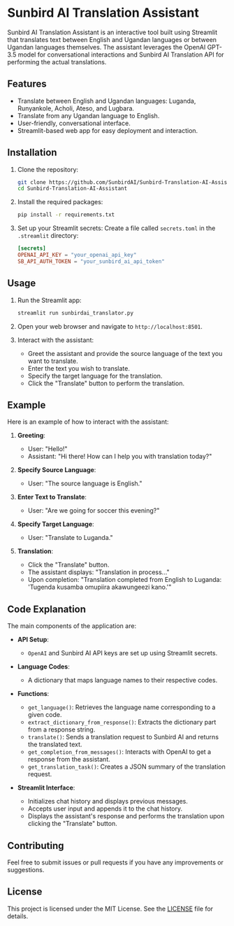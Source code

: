 # Sunbird AI Translation Assistant

Sunbird AI Translation Assistant is an interactive tool built using Streamlit that translates text between English and Ugandan languages or between Ugandan languages themselves. The assistant leverages the OpenAI GPT-3.5 model for conversational interactions and Sunbird AI Translation API for performing the actual translations.

## Features

- Translate between English and Ugandan languages: Luganda, Runyankole, Acholi, Ateso, and Lugbara.
- Translate from any Ugandan language to English.
- User-friendly, conversational interface.
- Streamlit-based web app for easy deployment and interaction.

## Installation

1. Clone the repository:
   ```bash
   git clone https://github.com/SunbirdAI/Sunbird-Translation-AI-Assistant.git
   cd Sunbird-Translation-AI-Assistant
   ```

2. Install the required packages:
   ```bash
   pip install -r requirements.txt
   ```

3. Set up your Streamlit secrets:
   Create a file called `secrets.toml` in the `.streamlit` directory:
   ```toml
   [secrets]
   OPENAI_API_KEY = "your_openai_api_key"
   SB_API_AUTH_TOKEN = "your_sunbird_ai_api_token"
   ```

## Usage

1. Run the Streamlit app:
   ```bash
   streamlit run sunbirdai_translator.py
   ```

2. Open your web browser and navigate to `http://localhost:8501`.

3. Interact with the assistant:
   - Greet the assistant and provide the source language of the text you want to translate.
   - Enter the text you wish to translate.
   - Specify the target language for the translation.
   - Click the "Translate" button to perform the translation.

## Example

Here is an example of how to interact with the assistant:

1. **Greeting**:
   - User: "Hello!"
   - Assistant: "Hi there! How can I help you with translation today?"

2. **Specify Source Language**:
   - User: "The source language is English."

3. **Enter Text to Translate**:
   - User: "Are we going for soccer this evening?"

4. **Specify Target Language**:
   - User: "Translate to Luganda."

5. **Translation**:
   - Click the "Translate" button.
   - The assistant displays: "Translation in process..."
   - Upon completion: "Translation completed from English to Luganda: 'Tugenda kusamba omupiira akawungeezi kano.'"

## Code Explanation

The main components of the application are:

- **API Setup**:
  - `OpenAI` and Sunbird AI API keys are set up using Streamlit secrets.
  
- **Language Codes**:
  - A dictionary that maps language names to their respective codes.

- **Functions**:
  - `get_language()`: Retrieves the language name corresponding to a given code.
  - `extract_dictionary_from_response()`: Extracts the dictionary part from a response string.
  - `translate()`: Sends a translation request to Sunbird AI and returns the translated text.
  - `get_completion_from_messages()`: Interacts with OpenAI to get a response from the assistant.
  - `get_translation_task()`: Creates a JSON summary of the translation request.

- **Streamlit Interface**:
  - Initializes chat history and displays previous messages.
  - Accepts user input and appends it to the chat history.
  - Displays the assistant's response and performs the translation upon clicking the "Translate" button.

## Contributing

Feel free to submit issues or pull requests if you have any improvements or suggestions.

## License

This project is licensed under the MIT License. See the [LICENSE](LICENSE) file for details.
